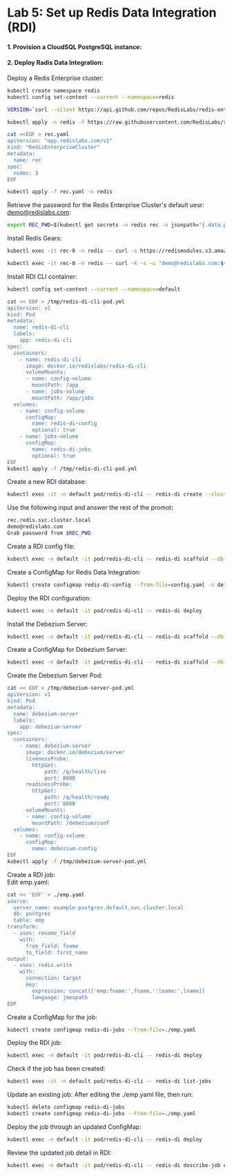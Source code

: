 # Lab 5: Set up Redis Data Integration (RDI)

#### 1. Provision a CloudSQL PostgreSQL instance:

#### 2. Deploy Radis Data Integration:
Deploy a Redis Enterprise cluster:
```bash
kubectl create namespace redis
kubectl config set-context --current --namespace=redis

VERSION=`curl --silent https://api.github.com/repos/RedisLabs/redis-enterprise-k8s-docs/releases/latest | grep tag_name | awk -F'"' '{print $4}'`

kubectl apply -n redis -f https://raw.githubusercontent.com/RedisLabs/redis-enterprise-k8s-docs/$VERSION/bundle.yaml
```
```bash
cat <<EOF > rec.yaml
apiVersion: "app.redislabs.com/v1"
kind: "RedisEnterpriseCluster"
metadata:
  name: rec
spec:
  nodes: 3
EOF

kubectl apply -f rec.yaml -n redis 
```
    
Retrieve the password for the Redis Enterprise Cluster's default uesr: demo@redislabs.com:
```bash
export REC_PWD=$(kubectl get secrets -n redis rec -o jsonpath="{.data.password}" | base64 --decode)
```
     
Install Redis Gears:
```bash
kubectl exec -it rec-0 -n redis -- curl -s https://redismodules.s3.amazonaws.com/redisgears/redisgears_python.Linux-ubuntu18.04-x86_64.1.2.6.zip -o /tmp/redis-gears.zip

kubectl exec -it rec-0 -n redis -- curl -k -s -u "demo@redislabs.com:${REC_PWD}" -F "module=@/tmp/redis-gears.zip" https://localhost:9443/v2/modules
```
    
Install RDI CLI container:
```bash
kubectl config set-context --current --namespace=default

cat << EOF > /tmp/redis-di-cli-pod.yml
apiVersion: v1
kind: Pod
metadata:
  name: redis-di-cli
  labels:
    app: redis-di-cli
spec:
  containers:
    - name: redis-di-cli
      image: docker.io/redislabs/redis-di-cli
      volumeMounts:
      - name: config-volume
        mountPath: /app
      - name: jobs-volume
        mountPath: /app/jobs
  volumes:
    - name: config-volume
      configMap:
        name: redis-di-config
        optional: true
    - name: jobs-volume
      configMap:
        name: redis-di-jobs
        optional: true
EOF
kubectl apply -f /tmp/redis-di-cli-pod.yml
```
    
Create a new RDI database:
```bash
kubectl exec -it -n default pod/redis-di-cli -- redis-di create --cluster-host localhost 
```
    
Use the following input and answer the rest of the promot:
```bash
rec.redis.svc.cluster.local
demo@redislabs.com
Grab password from $REC_PWD
```
    
Create a RDI config file:
```bash
kubectl exec -n default -it pod/redis-di-cli -- redis-di scaffold --db-type postgresql --preview config.yaml > config.yaml
```
    
Create a ConfigMap for Redis Data Integration:
```bash
kubectl create configmap redis-di-config --from-file=config.yaml -n default
```
    
Deploy the RDI configuration:
```bash
kubectl exec -n default -it pod/redis-di-cli -- redis-di deploy
```
     
Install the Debezium Server:
```bash
kubectl exec -n default -it pod/redis-di-cli -- redis-di scaffold --db-type postgresql --preview debezium/application.properties > application.properties
```

Create a ConfigMap for Debezium Server:
```bash
kubectl exec -n default -it pod/redis-di-cli -- redis-di scaffold --db-type postgresql --preview debezium/application.properties > application.properties
```    
    
Create the Debezium Server Pod:
```bash
cat << EOF > /tmp/debezium-server-pod.yml
apiVersion: v1
kind: Pod
metadata:
  name: debezium-server
  labels:
    app: debezium-server
spec:
  containers:
    - name: debezium-server
      image: docker.io/debezium/server
      livenessProbe:
        httpGet:
            path: /q/health/live
            port: 8088
      readinessProbe:
        httpGet:
            path: /q/health/ready
            port: 8088
      volumeMounts:
      - name: config-volume
        mountPath: /debezium/conf
  volumes:
    - name: config-volume
      configMap:
        name: debezium-config
EOF
kubectl apply -f /tmp/debezium-server-pod.yml
```
    
Create a RDI job:    
Edit emp.yaml:
```bash
cat << 'EOF' > ./emp.yaml
source:
  server_name: example-postgres.default.svc.cluster.local
  db: postgres
  table: emp
transform:
  - uses: rename_field
    with:
      from_field: fname
      to_field: first_name
output:
  - uses: redis.write
    with:
      connection: target
      key:
        expression: concat(['emp:fname:',fname,':lname:',lname])
        language: jmespath
EOF
```
Create a ConfigMap for the job:
```bash
kubectl create configmap redis-di-jobs --from-file=./emp.yaml
```
    
Deploy the RDI job:
```bash
kubectl exec -n default -it pod/redis-di-cli -- redis-di deploy
```
    
Check if the job has been created:
```bash
kubectl exec -it -n default pod/redis-di-cli -- redis-di list-jobs
```
    
Update an existing job:
After editing the ./emp.yaml file, then run:
```bash
kubectl delete configmap redis-di-jobs 
kubectl create configmap redis-di-jobs --from-file=./emp.yaml
```
    
Deploy the job through an updated ConfigMap:
```bash
kubectl exec -n default -it pod/redis-di-cli -- redis-di deploy
```
    
Review the updated job detail in RDI:
```bash
kubectl exec -n default -it pod/redis-di-cli -- redis-di describe-job emp
```


